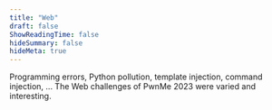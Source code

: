 ```yaml
---
title: "Web"
draft: false
ShowReadingTime: false
hideSummary: false
hideMeta: true
---
```


Programming errors, Python pollution, template injection, command injection, ... The Web challenges of PwnMe 2023 were varied and interesting.